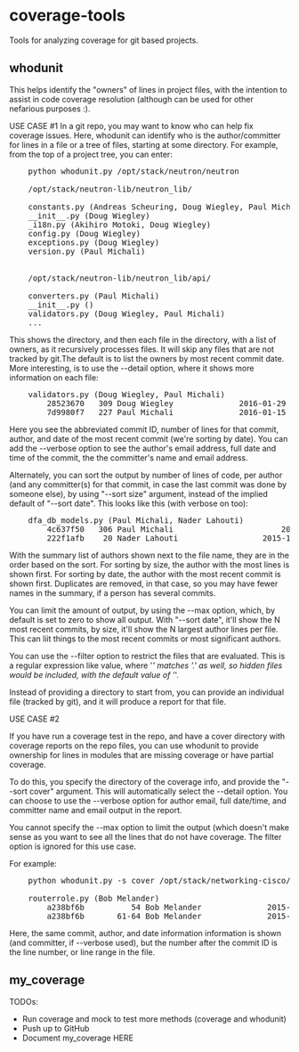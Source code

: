 coverage-tools
==============

Tools for analyzing coverage for git based projects.

whodunit
--------

This helps identify the "owners" of lines in project files, with the intention
to assist in code coverage resolution (although can be used for other nefarious
purposes :).

USE CASE #1
In a git repo, you may want to know who can help fix coverage issues. Here,
whodunit can identify who is the author/committer for lines in a file or
a tree of files, starting at some directory. For example, from the top of a
project tree, you can enter:

<pre>
    python whodunit.py /opt/stack/neutron/neutron

    /opt/stack/neutron-lib/neutron_lib/

    constants.py (Andreas Scheuring, Doug Wiegley, Paul Michali, Li Ma, Abhishek Raut)
    __init__.py (Doug Wiegley)
    _i18n.py (Akihiro Motoki, Doug Wiegley)
    config.py (Doug Wiegley)
    exceptions.py (Doug Wiegley)
    version.py (Paul Michali)


    /opt/stack/neutron-lib/neutron_lib/api/

    converters.py (Paul Michali)
    __init__.py ()
    validators.py (Doug Wiegley, Paul Michali)
    ...
</pre>

This shows the directory, and then each file in the directory, with a list of
owners, as it recursively processes files. It will skip any files that are not
tracked by git.The default is to list the owners by most recent commit date.
More interesting, is to use the --detail option, where it shows more information
on each file:

<pre>
    validators.py (Doug Wiegley, Paul Michali)
        28523670   309 Doug Wiegley              2016-01-29
        7d9980f7   227 Paul Michali              2016-01-15
</pre>

Here you see the abbreviated commit ID, number of lines for that commit,
author, and date of the most recent commit (we're sorting by date). You
can add the --verbose option to see the author's email address, full date
and time  of the commit, the the committer's name and email address.

Alternately, you can sort the output by number of lines of code, per author
(and any committer(s) for that commit, in case the last commit was done
by someone else), by using "--sort size" argument, instead of the implied
default of "--sort date". This looks like this (with verbose on too):

<pre>
    dfa_db_models.py (Paul Michali, Nader Lahouti)
        4c637f50   306 Paul Michali <pc@michali.net>                      2016-02-12 10:46:20 +0000 Sam Betts <sam@code-smash.net>
        222f1afb    20 Nader Lahouti <nlahouti@cisco.com>                 2015-10-06 09:51:26 -0700 Nader Lahouti <nlahouti@cisco.com>
</pre>

With the summary list of authors shown next to the file name, they are
in the order based on the sort. For sorting by size, the author with
the most lines is shown first. For sorting by date, the author with
the most recent commit is shown first. Duplicates are removed, in that
case, so you may have fewer names in the summary, if a person has
several commits.

You can limit the amount of output, by using the --max option,
which, by default is set to zero to show all output. With "--sort date",
it'll show the N most recent commits, by size, it'll show the N largest
author lines per file. This can liit things to the most recent commits
or most significant authors.

You can use the --filter option to restrict the files that are evaluated.
This is a regular expression like value, where '*' matches '.' as well,
so hidden files would be included, with the default value of '*'.

Instead of providing a directory to start from, you can provide an
individual file (tracked by git), and it will produce a report for that
file.


USE CASE #2

If you have run a coverage test in the repo, and have a cover directory
with coverage reports on the repo files, you can use whodunit to provide
ownership for lines in modules that are missing coverage or have partial
coverage.

To do this, you specify the directory of the coverage info, and provide
the "--sort cover" argument. This will automatically select the --detail
option. You can choose to use the --verbose option for author email,
full date/time, and committer name and email output in the report.

You cannot specify the --max option to limit the output (which doesn't
make sense as you want to see all the lines that do not have coverage.
The filter option is ignored for this use case.

For example:
<pre>
    python whodunit.py -s cover /opt/stack/networking-cisco/cover

    routerrole.py (Bob Melander)
        a238bf6b          54 Bob Melander              2015-10-13
        a238bf6b       61-64 Bob Melander              2015-10-13
</pre>

Here, the same commit, author, and date information information is shown
(and committer, if --verbose used), but the number after the commit ID is
the line number, or line range in the file.


my_coverage
-----------


TODOs:

- Run coverage and mock to test more methods (coverage and whodunit)
- Push up to GitHub
- Document my_coverage HERE
